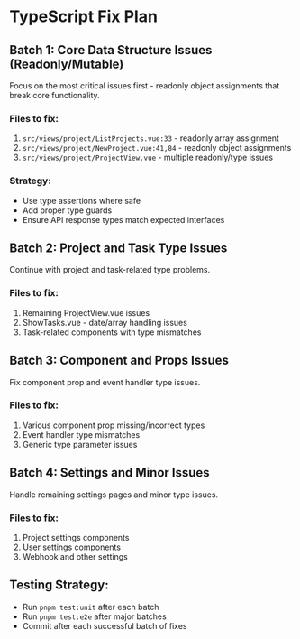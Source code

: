 # TypeScript Fix Plan

## Batch 1: Core Data Structure Issues (Readonly/Mutable)
Focus on the most critical issues first - readonly object assignments that break core functionality.

### Files to fix:
1. `src/views/project/ListProjects.vue:33` - readonly array assignment
2. `src/views/project/NewProject.vue:41,84` - readonly object assignments
3. `src/views/project/ProjectView.vue` - multiple readonly/type issues

### Strategy:
- Use type assertions where safe
- Add proper type guards
- Ensure API response types match expected interfaces

## Batch 2: Project and Task Type Issues
Continue with project and task-related type problems.

### Files to fix:
1. Remaining ProjectView.vue issues
2. ShowTasks.vue - date/array handling issues
3. Task-related components with type mismatches

## Batch 3: Component and Props Issues
Fix component prop and event handler type issues.

### Files to fix:
1. Various component prop missing/incorrect types
2. Event handler type mismatches
3. Generic type parameter issues

## Batch 4: Settings and Minor Issues
Handle remaining settings pages and minor type issues.

### Files to fix:
1. Project settings components
2. User settings components
3. Webhook and other settings

## Testing Strategy:
- Run `pnpm test:unit` after each batch
- Run `pnpm test:e2e` after major batches
- Commit after each successful batch of fixes